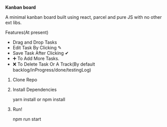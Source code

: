 **Kanban board**

A minimal kanban board built using react, parcel and  pure JS with no other ext libs.

Features(At present)

 - Drag and Drop Tasks
 - Edit Task By Clicking ✎
 - Save Task After Clicking ✔
 - ➕ To Add More Tasks.
 - ❌ To Delete Task Or A Track(By default backlog/inProgress/done/testingLog)


 1. Clone Repo


 2. Install Dependencies


    yarn install or npm install

 3. Run!


    npm run start

